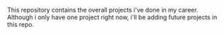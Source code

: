This repository contains the overall projects i've done in my career. Although i only have one project right now, i'll be adding future projects in this repo.
